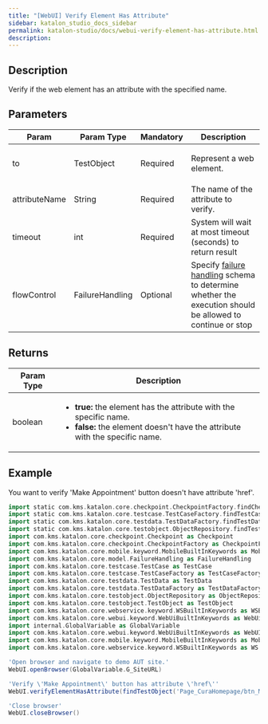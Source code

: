 ```yaml
---
title: "[WebUI] Verify Element Has Attribute" 
sidebar: katalon_studio_docs_sidebar
permalink: katalon-studio/docs/webui-verify-element-has-attribute.html 
description: 
---
```

Description
-----------

Verify if the web element has an attribute with the specified name.

Parameters
----------

<table class="relative-table wrapped confluenceTable" style="table-layout: fixed;"><thead><tr><th class="xtd-0-0 confluenceTh" style="">Param</th><th class="xtd-0-1 confluenceTh" colspan="1" style="">Param Type</th><th class="xtd-0-2 confluenceTh" colspan="1" style="">Mandatory</th><th class="xtd-0-3 confluenceTh" style="">Description</th></tr></thead><tbody style=""><tr class="xtr-1" style=""><td class="xtd-1-0 confluenceTd" style=""><span style="">to</span></td><td class="xtd-1-1 confluenceTd" colspan="1" style="">TestObject</td><td class="xtd-1-2 confluenceTd" colspan="1" style="">Required</td><td class="xtd-1-3 confluenceTd" style=""><p style=""><span style="">Represent a web element.</span></p></td></tr><tr class="xtr-2" style=""><td class="xtd-2-0 confluenceTd" colspan="1" style=""><span style="">attributeName</span></td><td class="xtd-2-1 confluenceTd" colspan="1" style="">String</td><td class="xtd-2-2 confluenceTd" colspan="1" style="">Required</td><td class="xtd-2-3 confluenceTd" colspan="1" style=""><span style="">The name of the attribute to verify.</span></td></tr><tr class="xtr-3" style=""><td class="xtd-3-0 confluenceTd" colspan="1" style="">timeout</td><td class="xtd-3-1 confluenceTd" colspan="1" style="">int</td><td class="xtd-3-2 confluenceTd" colspan="1" style="">Required</td><td class="xtd-3-3 confluenceTd" colspan="1" style=""><span style="">System will wait at most timeout (seconds) to return result</span></td></tr><tr class="xtr-4" style=""><td class="xtd-4-0 confluenceTd" style=""><span style="">flowControl</span></td><td class="xtd-4-1 confluenceTd" colspan="1" style="">FailureHandling</td><td class="xtd-4-2 confluenceTd" colspan="1" style="">Optional</td><td class="xtd-4-3 confluenceTd" style="">Specify <a href="https://docs.katalon.com/x/qAAM" rel="nofollow" style="">failure handling</a> schema to determine whether the execution should be allowed to continue or stop</td></tr></tbody></table>

Returns
-------

<table class="relative-table wrapped confluenceTable" style="table-layout: fixed;"><thead><tr><th class="xtd-0-0 confluenceTh" colspan="1" style="">Param Type</th><th class="xtd-0-1 confluenceTh" style="">Description</th></tr></thead><tbody style=""><tr class="xtr-1" style=""><td class="xtd-1-0 confluenceTd" colspan="1" style="">boolean</td><td class="xtd-1-1 confluenceTd" style=""><ul style=""><li style=""><strong style="">true:</strong> the element has the attribute with the specific name.</li><li style=""><strong style="">false: </strong>the element doesn't have the attribute with the specific name.</li></ul></td></tr></tbody></table>

Example
-------

You want to verify 'Make Appointment' button doesn't have attribute 'href'.

```groovy
import static com.kms.katalon.core.checkpoint.CheckpointFactory.findCheckpoint
import static com.kms.katalon.core.testcase.TestCaseFactory.findTestCase
import static com.kms.katalon.core.testdata.TestDataFactory.findTestData
import static com.kms.katalon.core.testobject.ObjectRepository.findTestObject
import com.kms.katalon.core.checkpoint.Checkpoint as Checkpoint
import com.kms.katalon.core.checkpoint.CheckpointFactory as CheckpointFactory
import com.kms.katalon.core.mobile.keyword.MobileBuiltInKeywords as MobileBuiltInKeywords
import com.kms.katalon.core.model.FailureHandling as FailureHandling
import com.kms.katalon.core.testcase.TestCase as TestCase
import com.kms.katalon.core.testcase.TestCaseFactory as TestCaseFactory
import com.kms.katalon.core.testdata.TestData as TestData
import com.kms.katalon.core.testdata.TestDataFactory as TestDataFactory
import com.kms.katalon.core.testobject.ObjectRepository as ObjectRepository
import com.kms.katalon.core.testobject.TestObject as TestObject
import com.kms.katalon.core.webservice.keyword.WSBuiltInKeywords as WSBuiltInKeywords
import com.kms.katalon.core.webui.keyword.WebUiBuiltInKeywords as WebUiBuiltInKeywords
import internal.GlobalVariable as GlobalVariable
import com.kms.katalon.core.webui.keyword.WebUiBuiltInKeywords as WebUI
import com.kms.katalon.core.mobile.keyword.MobileBuiltInKeywords as Mobile
import com.kms.katalon.core.webservice.keyword.WSBuiltInKeywords as WS

'Open browser and navigate to demo AUT site.'
WebUI.openBrowser(GlobalVariable.G_SiteURL)

'Verify \'Make Appointment\' button has attribute \'href\''
WebUI.verifyElementHasAttribute(findTestObject('Page_CuraHomepage/btn_MakeAppointment'),'href', 20)

'Close browser'
WebUI.closeBrowser()
```